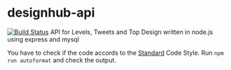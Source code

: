 # designhub-api
[![Build Status](https://travis-ci.org/dsgnhb/api.svg?branch=dev)](https://travis-ci.org/dsgnhb/api)
API for Levels, Tweets and Top Design written in node.js using express and mysql

You have to check if the code accords to the [Standard](http://standardjs.com) Code Style.
Run `npm run autoformat` and check the output.